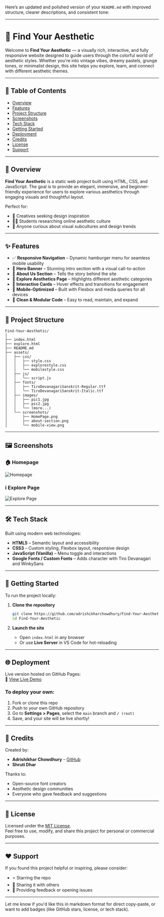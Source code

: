 Here’s an updated and polished version of your `README.md` with improved structure, clearer descriptions, and consistent tone:

---

# 🌟 Find Your Aesthetic

Welcome to **Find Your Aesthetic** — a visually rich, interactive, and fully responsive website designed to guide users through the colorful world of aesthetic styles. Whether you're into vintage vibes, dreamy pastels, grunge tones, or minimalist design, this site helps you explore, learn, and connect with different aesthetic themes.

---

## 📌 Table of Contents

- [Overview](#overview)
- [Features](#features)
- [Project Structure](#project-structure)
- [Screenshots](#screenshots)
- [Tech Stack](#tech-stack)
- [Getting Started](#getting-started)
- [Deployment](#deployment)
- [Credits](#credits)
- [License](#license)
- [Support](#️support)

---

## 📖 Overview

**Find Your Aesthetic** is a static web project built using HTML, CSS, and JavaScript. The goal is to provide an elegant, immersive, and beginner-friendly experience for users to explore various aesthetics through engaging visuals and thoughtful layout.

Perfect for:
- 🎨 Creatives seeking design inspiration  
- 👩‍🎓 Students researching online aesthetic culture  
- 🧠 Anyone curious about visual subcultures and design trends

---

## ✨ Features

- ✅ **Responsive Navigation** – Dynamic hamburger menu for seamless mobile usability  
- 🌄 **Hero Banner** – Stunning intro section with a visual call-to-action  
- 📖 **About Us Section** – Tells the story behind the site  
- 🧭 **Explore Aesthetics Page** – Highlights different aesthetic categories  
- 🧰 **Interactive Cards** – Hover effects and transitions for engagement  
- 📱 **Mobile-Optimized** – Built with Flexbox and media queries for all devices  
- 🧼 **Clean & Modular Code** – Easy to read, maintain, and expand  

---

## 📁 Project Structure

```
Find-Your-Aesthetic/
│
├── index.html
├── explore.html
├── README.md
├── assets/
│   ├── css/
│   │   ├── style.css
│   │   ├── explorestyle.css
│   │   └── mobilestyle.css
│   ├── js/
│   │   └── script.js
│   ├── fonts/
│   │   ├── TiroDevanagariSanskrit-Regular.ttf
│   │   └── TiroDevanagariSanskrit-Italic.ttf
│   ├── images/
│   │   ├── pic1.jpg
│   │   ├── pic2.jpg
│   │   └── (more...)
│   └── screenshots/
│       ├── HomePage.png
│       ├── about-section.png
│       └── mobile-view.png
```

---

## 🖼️ Screenshots

### 🏠 Homepage
![Homepage](./assets/screenshots/HomePage.png)

### ℹ️ Explore Page
![Explore Page](./assets/screenshots/explore.png)


---

## 🛠️ Tech Stack

Built using modern web technologies:

- **HTML5** – Semantic layout and accessibility
- **CSS3** – Custom styling, Flexbox layout, responsive design
- **JavaScript (Vanilla)** – Menu toggle and interactions
- **Google Fonts / Custom Fonts** – Adds character with Tiro Devanagari and WinkySans

---

## 🚀 Getting Started

To run the project locally:

1. **Clone the repository**
   ```bash
   git clone https://github.com/adrishikharchowdhury/Find-Your-Aesthetic.git
   cd Find-Your-Aesthetic
   ```

2. **Launch the site**
   - Open `index.html` in any browser  
   - Or use **Live Server** in VS Code for hot-reloading

---

## 🌐 Deployment

Live version hosted on GitHub Pages:  
🔗 [View Live Demo](https://adrishikharchowdhury.github.io/Find-Your-Aesthetic/)

### To deploy your own:
1. Fork or clone this repo  
2. Push to your own GitHub repository  
3. Go to **Settings > Pages**, select the `main` branch and `/ (root)`  
4. Save, and your site will be live shortly!

---

## 👥 Credits

Created by:

- **Adrishikhar Chowdhury** – [GitHub](https://github.com/adrishikharchowdhury)  
- **Shruti Dhar**

Thanks to:
- Open-source font creators
- Aesthetic design communities
- Everyone who gave feedback and suggestions

---

## 📄 License

Licensed under the [MIT License](LICENSE).  
Feel free to use, modify, and share this project for personal or commercial purposes.

---

## ❤️ Support

If you found this project helpful or inspiring, please consider:

- ⭐ Starring the repo  
- 📢 Sharing it with others  
- 💬 Providing feedback or opening issues

---

Let me know if you'd like this in markdown format for direct copy-paste, or want to add badges (like GitHub stars, license, or tech stack).